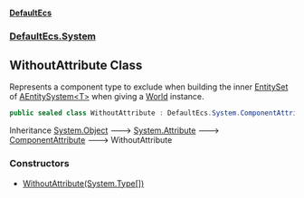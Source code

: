 #### [DefaultEcs](./index.md 'index')
### [DefaultEcs.System](./DefaultEcs-System.md 'DefaultEcs.System')
## WithoutAttribute Class
Represents a component type to exclude when building the inner [EntitySet](./DefaultEcs-EntitySet.md 'DefaultEcs.EntitySet') of [AEntitySystem&lt;T&gt;](./DefaultEcs-System-AEntitySystem-T-.md 'DefaultEcs.System.AEntitySystem&lt;T&gt;') when giving a [World](./DefaultEcs-World.md 'DefaultEcs.World') instance.  
```csharp
public sealed class WithoutAttribute : DefaultEcs.System.ComponentAttribute
```
Inheritance [System.Object](https://docs.microsoft.com/en-us/dotnet/api/System.Object 'System.Object') &#129106; [System.Attribute](https://docs.microsoft.com/en-us/dotnet/api/System.Attribute 'System.Attribute') &#129106; [ComponentAttribute](./DefaultEcs-System-ComponentAttribute.md 'DefaultEcs.System.ComponentAttribute') &#129106; WithoutAttribute  
### Constructors
- [WithoutAttribute(System.Type[])](./DefaultEcs-System-WithoutAttribute-WithoutAttribute(System-Type--).md 'DefaultEcs.System.WithoutAttribute.WithoutAttribute(System.Type[])')
